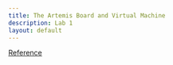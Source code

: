 ```yaml
---
title: The Artemis Board and Virtual Machine
description: Lab 1
layout: default
---
```


[Reference](https://cei-lab.github.io/ECE4960/Lab1.html)
